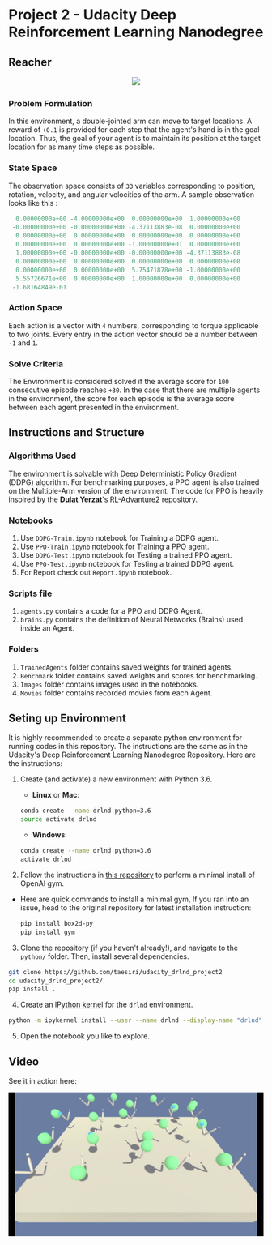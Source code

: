# Project 2 - Udacity Deep Reinforcement Learning Nanodegree

## Reacher

<center><img src='Images/reacher.gif'></center>

### Problem Formulation

In this environment, a double-jointed arm can move to target locations. A reward of ``+0.1`` is provided for each step that the agent's hand is in the goal location. Thus, the goal of your agent is to maintain its position at the target location for as many time steps as possible.

### State Space

The observation space consists of ``33`` variables corresponding to position, rotation, velocity, and angular velocities of the arm. A sample observation looks like this :

```python
  0.00000000e+00 -4.00000000e+00  0.00000000e+00  1.00000000e+00
 -0.00000000e+00 -0.00000000e+00 -4.37113883e-08  0.00000000e+00
  0.00000000e+00  0.00000000e+00  0.00000000e+00  0.00000000e+00
  0.00000000e+00  0.00000000e+00 -1.00000000e+01  0.00000000e+00
  1.00000000e+00 -0.00000000e+00 -0.00000000e+00 -4.37113883e-08
  0.00000000e+00  0.00000000e+00  0.00000000e+00  0.00000000e+00
  0.00000000e+00  0.00000000e+00  5.75471878e+00 -1.00000000e+00
  5.55726671e+00  0.00000000e+00  1.00000000e+00  0.00000000e+00
 -1.68164849e-01
 ```

### Action Space

Each action is a vector with ``4`` numbers, corresponding to torque applicable to two joints. Every entry in the action vector should be a number between ``-1`` and ``1``.

### Solve Criteria

The Environment is considered solved if the average score for ``100`` consecutive episode reaches ``+30``. In the case that there are multiple agents in the environment, the score for each episode is the average score between each agent presented in the environment.

## Instructions and Structure

### Algorithms Used

The environment is solvable with Deep Deterministic Policy Gradient (DDPG) algorithm. For benchmarking purposes, a PPO agent is also trained on the Multiple-Arm version of the environment. The code for PPO is heavily inspired by the **Dulat Yerzat**'s [RL-Advanture2](https://github.com/higgsfield/RL-Adventure-2) repository.

### Notebooks

1. Use ``DDPG-Train.ipynb`` notebook for Training a DDPG agent.
1. Use ``PPO-Train.ipynb``  notebook for Training a PPO agent.
1. Use ``DDPG-Test.ipynb``  notebook for Testing a trained PPO agent.
1. Use ``PPO-Test.ipynb``   notebook for Testing a trained DDPG agent.
1. For Report check out ``Report.ipynb`` notebook.

### Scripts file

1. ``agents.py`` contains a code for a PPO and DDPG Agent.
1. ``brains.py`` contains the definition of Neural Networks (Brains) used inside an Agent.

### Folders

1. ``TrainedAgents`` folder contains saved weights for trained agents.
1. ``Benchmark`` folder contains saved weights and scores for benchmarking.
1. ``Images`` folder contains images used in the notebooks.
1. ``Movies`` folder contains recorded movies from each Agent.

## Seting up Environment

It is highly recommended to create a separate python environment for running codes in this repository. The instructions are the same as in the Udacity's Deep Reinforcement Learning Nanodegree Repository. Here are the instructions:

1. Create (and activate) a new environment with Python 3.6.

	- __Linux__ or __Mac__: 
	```bash
	conda create --name drlnd python=3.6
	source activate drlnd
	```
	- __Windows__: 
	```bash
	conda create --name drlnd python=3.6 
	activate drlnd
	```
	
2. Follow the instructions in [this repository](https://github.com/openai/gym) to perform a minimal install of OpenAI gym.

- Here are quick commands to install a minimal gym, If you ran into an issue, head to the original repository for latest installation instruction:


	```bash
	pip install box2d-py 
	pip install gym
	```  

	
3. Clone the repository (if you haven't already!), and navigate to the `python/` folder.  Then, install several dependencies.
```bash
git clone https://github.com/taesiri/udacity_drlnd_project2
cd udacity_drlnd_project2/
pip install .
```

4. Create an [IPython kernel](http://ipython.readthedocs.io/en/stable/install/kernel_install.html) for the `drlnd` environment.  
```bash
python -m ipykernel install --user --name drlnd --display-name "drlnd"
```

5. Open the notebook you like to explore.

## Video

See it in action here:

[![Solving Reacher!](Images/youtube-thumbnail.jpg)](http://www.youtube.com/watch?v=udRKojJH35s "REAAAACH!!")
